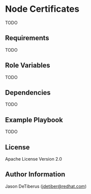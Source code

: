 Node Certificates
====================================

TODO

Requirements
------------

TODO

Role Variables
--------------

TODO

Dependencies
------------

TODO

Example Playbook
----------------

TODO

License
-------

Apache License Version 2.0

Author Information
------------------

Jason DeTiberus (jdetiber@redhat.com)
